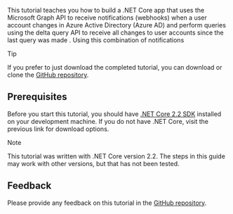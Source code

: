 <!-- markdownlint-disable MD002 MD041 -->

This tutorial teaches you how to build a .NET Core app that uses the Microsoft Graph API to receive notifications (webhooks) when a user account changes in Azure Active Directory (Azure AD) and perform queries using the delta query API to receive all changes to user accounts since the last query was made . Using this combination of notifications 

> [!TIP]
> If you prefer to just download the completed tutorial, you can download or clone the [GitHub repository](https://github.com/microsoftgraph/<TODO>).

## Prerequisites

Before you start this tutorial, you should have [.NET Core 2.2 SDK](https://dotnet.microsoft.com/download) installed on your development machine. If you do not have .NET Core, visit the previous link for download options.

> [!NOTE]
> This tutorial was written with .NET Core version 2.2. The steps in this guide may work with other versions, but that has not been tested.

## Feedback

Please provide any feedback on this tutorial in the [GitHub repository](https://github.com/microsoftgraph/<TODO>).